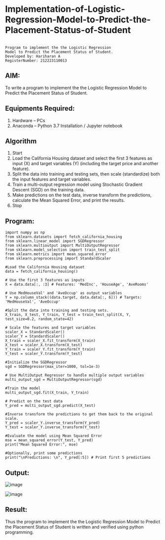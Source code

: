 # Implementation-of-Logistic-Regression-Model-to-Predict-the-Placement-Status-of-Student
```

Program to implement the the Logistic Regression
Model to Predict the Placement Status of Student.
Developed by: Hariharan A
RegisterNumber: 212223110013

```
## AIM:
To write a program to implement the the Logistic Regression Model to Predict the Placement Status of Student.

## Equipments Required:
1. Hardware – PCs
2. Anaconda – Python 3.7 Installation / Jupyter notebook

## Algorithm
1. Start
2. Load the California Housing dataset and select the first 3 features as input (X) and target variables (Y) (including the target price and another feature).
3. Split the data into training and testing sets, then scale (standardize) both the input features and target variables.
4. Train a multi-output regression model using Stochastic Gradient Descent (SGD) on the training data.
5. Make predictions on the test data, inverse transform the predictions, calculate the Mean Squared Error, and print the results.
6. Stop

## Program:
```
import numpy as np 
from sklearn.datasets import fetch_california_housing 
from sklearn.linear_model import SGDRegressor 
from sklearn.multioutput import MultiOutputRegressor 
from sklearn.model_selection import train_test_split 
from sklearn.metrics import mean_squared_error 
from sklearn.preprocessing import StandardScaler

#Load the California Housing dataset 
data = fetch_california_housing()

# Use the first 3 features as inputs 
X = data.data[:, :3] # Features: 'MedInc', 'HouseAge', 'AveRooms'

# Use MedHouseVal' and 'AveOccup' as output variables 
Y = np.column_stack((data.target, data.data[:, 6])) # Targets: 'MedHouseVal', 'AveOccup'

#Split the data into training and testing sets. 
X_train, X_test, Y_train, Y_test = train_test_split(X, Y, test_size=0.2, random_state=42)

# Scale the features and target variables
scaler_X = StandardScaler() 
scaler_Y = StandardScaler()
X_train = scaler_X.fit_transform(X_train)
X_test = scaler_X.transform(X_test) 
Y_train = scaler_Y.fit_transform(Y_train) 
Y_test = scaler_Y.transform(Y_test)

#Initialize the SGDRegressor 
sgd = SGDRegressor(max_iter=1000, tol=1e-3)

# Use MultiOutput Regressor to handle multiple output variables 
multi_output_sgd = MultiOutputRegressor(sgd)

#Train the model 
multi_output_sgd.fit(X_train, Y_train)

# Predict on the test data 
Y_pred = multi_output_sgd.predict(X_test)

#Inverse transform the predictions to get them back to the original scale. 
Y_pred = scaler_Y.inverse_transform(Y_pred) 
Y_test = scaler_Y.inverse_transform(Y_test)

#Evaluate the model using Mean Squared Error 
mse = mean_squared_error(Y_test, Y_pred)
print("Mean Squared Error:", mse)

#Optionally, print some predictions 
print("\nPredictions: \n", Y_pred[:5]) # Print first 5 predictions
```

## Output:



![image](https://github.com/user-attachments/assets/d5440996-7f77-487e-a12f-dece8a9fec9c)

![image](https://github.com/user-attachments/assets/d97bc6e1-4fe4-4234-80d0-aaa9aa897378)



## Result:
Thus the program to implement the the Logistic Regression Model to Predict the Placement Status of Student is written and verified using python programming.
